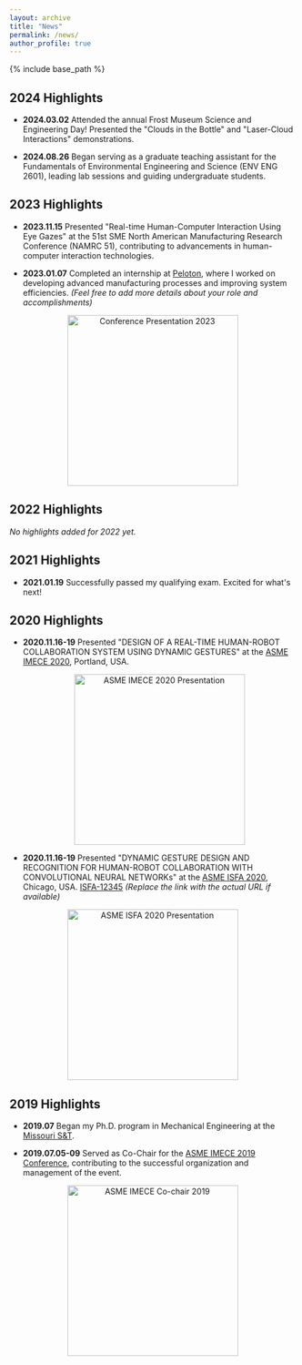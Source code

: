 ```yaml
---
layout: archive
title: "News"
permalink: /news/
author_profile: true
---
```


{% include base_path %}

## **2024 Highlights**

<!-- Add your 2024 news items here -->
- **2024.03.02** Attended the annual Frost Museum Science and Engineering Day! Presented the "Clouds in the Bottle" and "Laser-Cloud Interactions" demonstrations.

- **2024.08.26** Began serving as a graduate teaching assistant for the Fundamentals of Environmental Engineering and Science (ENV ENG 2601), leading lab sessions and guiding undergraduate students.

## **2023 Highlights**

- **2023.11.15** Presented "Real-time Human-Computer Interaction Using Eye Gazes" at the 51st SME North American Manufacturing Research Conference (NAMRC 51), contributing to advancements in human-computer interaction technologies.

- **2023.01.07** Completed an internship at [Peloton](https://www.onepeloton.com/), where I worked on developing advanced manufacturing processes and improving system efficiencies. *(Feel free to add more details about your role and accomplishments)*

<div style="text-align: center;">
    <img src="https://DanielC-MST.github.io/haodongchen.github.io/images/news/conference-presentation-2023.jpg" alt="Conference Presentation 2023" width="300" />
</div>

## **2022 Highlights**

<!-- Add your 2022 news items here -->
<!-- Example Placeholder -->
<!--
- **2022.MM.DD** Description of the achievement or event. [Link if applicable](#).

  <div style="text-align: center;">
      <img src="https://DanielC-MST.github.io/haodongchen.github.io/images/news/your-image-2022.jpg" alt="Description of Image" width="300" />
  </div>
-->
*No highlights added for 2022 yet.*

## **2021 Highlights**

- **2021.01.19** Successfully passed my qualifying exam. Excited for what's next!

## **2020 Highlights** 

- **2020.11.16-19** Presented "DESIGN OF A REAL-TIME HUMAN-ROBOT COLLABORATION SYSTEM USING DYNAMIC GESTURES" at the [ASME IMECE 2020](https://www.asme.org/events-and-education/conferences/imece), Portland, USA.
    
    <div style="text-align: center;">
        <img src="https://DanielC-MST.github.io/haodongchen.github.io/images/news/conference-imece-2020.jpg" alt="ASME IMECE 2020 Presentation" width="300" />
    </div>

- **2020.11.16-19** Presented "DYNAMIC GESTURE DESIGN AND RECOGNITION FOR HUMAN-ROBOT COLLABORATION WITH CONVOLUTIONAL NEURAL NETWORKs" at the [ASME ISFA 2020](https://www.asme.org/events-and-education/conferences/isfa), Chicago, USA. [ISFA-12345](https://DanielC-MST.github.io/haodongchen.github.io/files/ISFA-12345.pdf) *(Replace the link with the actual URL if available)*

<div style="text-align: center;">
    <img src="https://DanielC-MST.github.io/haodongchen.github.io/images/news/conference-isfa-2020.jpg" alt="ASME ISFA 2020 Presentation" width="300" />
</div>

## **2019 Highlights**

- **2019.07** Began my Ph.D. program in Mechanical Engineering at the [Missouri S&T](https://www.mst.edu/).

- **2019.07.05-09** Served as Co-Chair for the [ASME IMECE 2019 Conference](https://www.asme.org/events-and-education/conferences/imece), contributing to the successful organization and management of the event.


<div style="text-align: center;">
    <img src="https://DanielC-MST.github.io/haodongchen.github.io/images/news/conference-cochair-2019.jpg" alt="ASME IMECE Co-chair 2019" width="300" />
</div>

